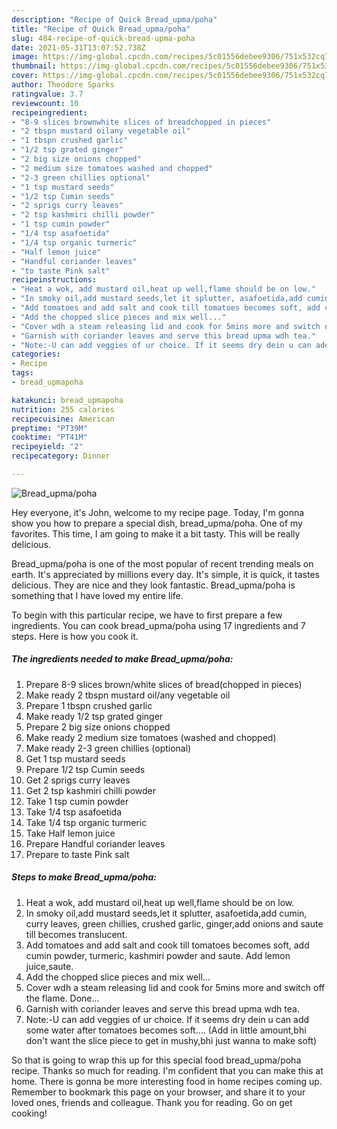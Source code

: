 ```yaml
---
description: "Recipe of Quick Bread_upma/poha"
title: "Recipe of Quick Bread_upma/poha"
slug: 484-recipe-of-quick-bread-upma-poha
date: 2021-05-31T13:07:52.738Z
image: https://img-global.cpcdn.com/recipes/5c01556debee9306/751x532cq70/bread_upmapoha-recipe-main-photo.jpg
thumbnail: https://img-global.cpcdn.com/recipes/5c01556debee9306/751x532cq70/bread_upmapoha-recipe-main-photo.jpg
cover: https://img-global.cpcdn.com/recipes/5c01556debee9306/751x532cq70/bread_upmapoha-recipe-main-photo.jpg
author: Theodore Sparks
ratingvalue: 3.7
reviewcount: 10
recipeingredient:
- "8-9 slices brownwhite slices of breadchopped in pieces"
- "2 tbspn mustard oilany vegetable oil"
- "1 tbspn crushed garlic"
- "1/2 tsp grated ginger"
- "2 big size onions chopped"
- "2 medium size tomatoes washed and chopped"
- "2-3 green chillies optional"
- "1 tsp mustard seeds"
- "1/2 tsp Cumin seeds"
- "2 sprigs curry leaves"
- "2 tsp kashmiri chilli powder"
- "1 tsp cumin powder"
- "1/4 tsp asafoetida"
- "1/4 tsp organic turmeric"
- "Half lemon juice"
- "Handful coriander leaves"
- "to taste Pink salt"
recipeinstructions:
- "Heat a wok, add mustard oil,heat up well,flame should be on low."
- "In smoky oil,add mustard seeds,let it splutter, asafoetida,add cumin, curry leaves, green chillies, crushed garlic, ginger,add onions and saute till becomes translucent."
- "Add tomatoes and add salt and cook till tomatoes becomes soft, add cumin powder, turmeric, kashmiri powder and saute. Add lemon juice,saute."
- "Add the chopped slice pieces and mix well..."
- "Cover wdh a steam releasing lid and cook for 5mins more and switch off the flame. Done..."
- "Garnish with coriander leaves and serve this bread upma wdh tea."
- "Note:-U can add veggies of ur choice. If it seems dry dein u can add some water after tomatoes becomes soft.... (Add in little amount,bhi don&#39;t want the slice piece to get in mushy,bhi just wanna to make soft)"
categories:
- Recipe
tags:
- bread_upmapoha

katakunci: bread_upmapoha 
nutrition: 255 calories
recipecuisine: American
preptime: "PT39M"
cooktime: "PT41M"
recipeyield: "2"
recipecategory: Dinner

---
```



![Bread_upma/poha](https://img-global.cpcdn.com/recipes/5c01556debee9306/751x532cq70/bread_upmapoha-recipe-main-photo.jpg)

Hey everyone, it's John, welcome to my recipe page. Today, I'm gonna show you how to prepare a special dish, bread_upma/poha. One of my favorites. This time, I am going to make it a bit tasty. This will be really delicious.

Bread_upma/poha is one of the most popular of recent trending meals on earth. It's appreciated by millions every day. It's simple, it is quick, it tastes delicious. They are nice and they look fantastic. Bread_upma/poha is something that I have loved my entire life.




To begin with this particular recipe, we have to first prepare a few ingredients. You can cook bread_upma/poha using 17 ingredients and 7 steps. Here is how you cook it.

<!--inarticleads1-->

##### The ingredients needed to make Bread_upma/poha:

1. Prepare 8-9 slices brown/white slices of bread(chopped in pieces)
1. Make ready 2 tbspn mustard oil/any vegetable oil
1. Prepare 1 tbspn crushed garlic
1. Make ready 1/2 tsp grated ginger
1. Prepare 2 big size onions chopped
1. Make ready 2 medium size tomatoes (washed and chopped)
1. Make ready 2-3 green chillies (optional)
1. Get 1 tsp mustard seeds
1. Prepare 1/2 tsp Cumin seeds
1. Get 2 sprigs curry leaves
1. Get 2 tsp kashmiri chilli powder
1. Take 1 tsp cumin powder
1. Take 1/4 tsp asafoetida
1. Take 1/4 tsp organic turmeric
1. Take Half lemon juice
1. Prepare Handful coriander leaves
1. Prepare to taste Pink salt




<!--inarticleads2-->

##### Steps to make Bread_upma/poha:

1. Heat a wok, add mustard oil,heat up well,flame should be on low.
1. In smoky oil,add mustard seeds,let it splutter, asafoetida,add cumin, curry leaves, green chillies, crushed garlic, ginger,add onions and saute till becomes translucent.
1. Add tomatoes and add salt and cook till tomatoes becomes soft, add cumin powder, turmeric, kashmiri powder and saute. Add lemon juice,saute.
1. Add the chopped slice pieces and mix well...
1. Cover wdh a steam releasing lid and cook for 5mins more and switch off the flame. Done...
1. Garnish with coriander leaves and serve this bread upma wdh tea.
1. Note:-U can add veggies of ur choice. If it seems dry dein u can add some water after tomatoes becomes soft.... (Add in little amount,bhi don&#39;t want the slice piece to get in mushy,bhi just wanna to make soft)




So that is going to wrap this up for this special food bread_upma/poha recipe. Thanks so much for reading. I'm confident that you can make this at home. There is gonna be more interesting food in home recipes coming up. Remember to bookmark this page on your browser, and share it to your loved ones, friends and colleague. Thank you for reading. Go on get cooking!
